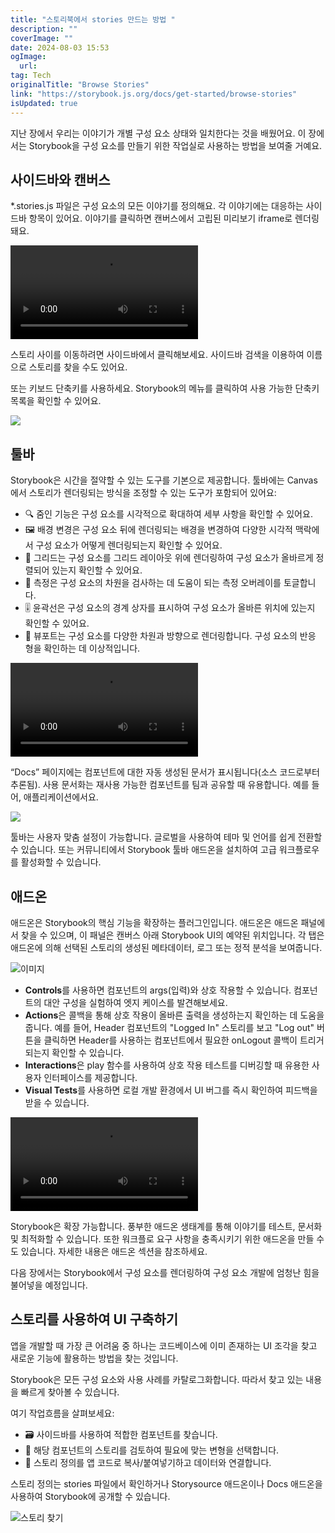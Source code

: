 ```yaml
---
title: "스토리북에서 stories 만드는 방법 "
description: ""
coverImage: ""
date: 2024-08-03 15:53
ogImage: 
  url: 
tag: Tech
originalTitle: "Browse Stories"
link: "https://storybook.js.org/docs/get-started/browse-stories"
isUpdated: true
---
```







지난 장에서 우리는 이야기가 개별 구성 요소 상태와 일치한다는 것을 배웠어요. 이 장에서는 Storybook을 구성 요소를 만들기 위한 작업실로 사용하는 방법을 보여줄 거예요.

## 사이드바와 캔버스

*.stories.js 파일은 구성 요소의 모든 이야기를 정의해요. 각 이야기에는 대응하는 사이드바 항목이 있어요. 이야기를 클릭하면 캔버스에서 고립된 미리보기 iframe로 렌더링돼요.

<video autoplay playsinline loop>
  <source src="@source/docs/Tech/2024-04-07-BrowseStories/img/BrowseStories_0.mp4" type="video/mp4">
</video>



스토리 사이를 이동하려면 사이드바에서 클릭해보세요. 사이드바 검색을 이용하여 이름으로 스토리를 찾을 수도 있어요.

또는 키보드 단축키를 사용하세요. Storybook의 메뉴를 클릭하여 사용 가능한 단축키 목록을 확인할 수 있어요.

<img src="/assets/img/BrowseStories_0.png" />

## 툴바



Storybook은 시간을 절약할 수 있는 도구를 기본으로 제공합니다. 툴바에는 Canvas에서 스토리가 렌더링되는 방식을 조정할 수 있는 도구가 포함되어 있어요:

- 🔍 줌인 기능은 구성 요소를 시각적으로 확대하여 세부 사항을 확인할 수 있어요.
- 🖼 배경 변경은 구성 요소 뒤에 렌더링되는 배경을 변경하여 다양한 시각적 맥락에서 구성 요소가 어떻게 렌더링되는지 확인할 수 있어요.
- 📐 그리드는 구성 요소를 그리드 레이아웃 위에 렌더링하여 구성 요소가 올바르게 정렬되어 있는지 확인할 수 있어요.
- 📏 측정은 구성 요소의 차원을 검사하는 데 도움이 되는 측정 오버레이를 토글합니다.
- 🎚️ 윤곽선은 구성 요소의 경계 상자를 표시하여 구성 요소가 올바른 위치에 있는지 확인할 수 있어요.
- 📱 뷰포트는 구성 요소를 다양한 차원과 방향으로 렌더링합니다. 구성 요소의 반응 형을 확인하는 데 이상적입니다.

<video autoplay playsinline loop>
  <source src="@source/docs/Tech/2024-04-07-BrowseStories/img/BrowseStories_1.mp4" type="video/mp4">
</video>

“Docs” 페이지에는 컴포넌트에 대한 자동 생성된 문서가 표시됩니다(소스 코드로부터 추론됨). 사용 문서화는 재사용 가능한 컴포넌트를 팀과 공유할 때 유용합니다. 예를 들어, 애플리케이션에서요.



<img src="/assets/img/BrowseStories_1.png" />

툴바는 사용자 맞춤 설정이 가능합니다. 글로벌을 사용하여 테마 및 언어를 쉽게 전환할 수 있습니다. 또는 커뮤니티에서 Storybook 툴바 애드온을 설치하여 고급 워크플로우를 활성화할 수 있습니다.

## 애드온

애드온은 Storybook의 핵심 기능을 확장하는 플러그인입니다. 애드온은 애드온 패널에서 찾을 수 있으며, 이 패널은 캔버스 아래 Storybook UI의 예약된 위치입니다. 각 탭은 애드온에 의해 선택된 스토리의 생성된 메타데이터, 로그 또는 정적 분석을 보여줍니다.



![이미지](/assets/img/BrowseStories_2.png)

- **Controls**를 사용하면 컴포넌트의 args(입력)와 상호 작용할 수 있습니다. 컴포넌트의 대안 구성을 실험하여 엣지 케이스를 발견해보세요.
- **Actions**은 콜백을 통해 상호 작용이 올바른 출력을 생성하는지 확인하는 데 도움을 줍니다. 예를 들어, Header 컴포넌트의 "Logged In" 스토리를 보고 "Log out" 버튼을 클릭하면 Header를 사용하는 컴포넌트에서 필요한 onLogout 콜백이 트리거되는지 확인할 수 있습니다.
- **Interactions**은 play 함수를 사용하여 상호 작용 테스트를 디버깅할 때 유용한 사용자 인터페이스를 제공합니다.
- **Visual Tests**를 사용하면 로컬 개발 환경에서 UI 버그를 즉시 확인하여 피드백을 받을 수 있습니다.

<video autoplay playsinline loop>
  <source src="@source/docs/Tech/2024-04-07-BrowseStories/img/BrowseStories_2.mp4" type="video/mp4">
</video>

Storybook은 확장 가능합니다. 풍부한 애드온 생태계를 통해 이야기를 테스트, 문서화 및 최적화할 수 있습니다. 또한 워크플로 요구 사항을 충족시키기 위한 애드온을 만들 수도 있습니다. 자세한 내용은 애드온 섹션을 참조하세요.



다음 장에서는 Storybook에서 구성 요소를 렌더링하여 구성 요소 개발에 엄청난 힘을 불어넣을 예정입니다.

## 스토리를 사용하여 UI 구축하기

앱을 개발할 때 가장 큰 어려움 중 하나는 코드베이스에 이미 존재하는 UI 조각을 찾고 새로운 기능에 활용하는 방법을 찾는 것입니다.

Storybook은 모든 구성 요소와 사용 사례를 카탈로그화합니다. 따라서 찾고 있는 내용을 빠르게 찾아볼 수 있습니다.



여기 작업흐름을 살펴보세요:

- 🗃 사이드바를 사용하여 적합한 컴포넌트를 찾습니다.
- 👀 해당 컴포넌트의 스토리를 검토하여 필요에 맞는 변형을 선택합니다.
- 📝 스토리 정의를 앱 코드로 복사/붙여넣기하고 데이터와 연결합니다.

스토리 정의는 stories 파일에서 확인하거나 Storysource 애드온이나 Docs 애드온을 사용하여 Storybook에 공개할 수 있습니다.

![스토리 찾기](/assets/img/BrowseStories_3.png)